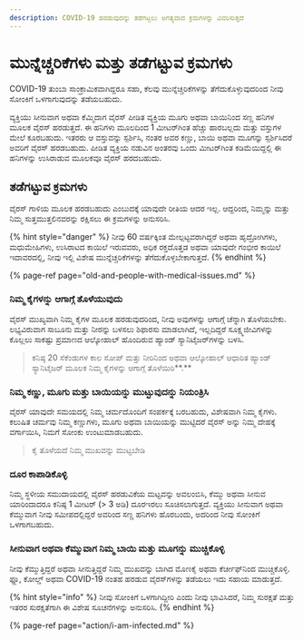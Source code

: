 ```yaml
---
description: COVID-19 ಹರಡುವುದನ್ನು ತಡೆಗಟ್ಟಲು ಅಗತ್ಯವಾದ ಕ್ರಮಗಳನ್ನು ವಿವರಿಸುತ್ತದೆ
---
```


# ಮುನ್ನೆಚ್ಚರಿಕೆಗಳು ಮತ್ತು ತಡೆಗಟ್ಟುವ ಕ್ರಮಗಳು

COVID-19 ತುಂಬಾ ಸಾಂಕ್ರಾಮಿಕವಾಗಿದ್ದರೂ ಸಹಾ, ಕೆಲವು ಮುನ್ನೆಚ್ಚರಿಕೆಗಳನ್ನು ತೆಗೆದುಕೊಳ್ಳುವುದರಿಂದ ನೀವು ಸೋಂಕಿಗೆ ಒಳಗಾಗುವುದನ್ನು ತಡೆಯಬಹುದು.

ವ್ಯಕ್ತಿಯು ಸೀನುವಾಗ ಅಥವಾ ಕೆಮ್ಮಿದಾಗ ವೈರಸ್ ಪೀಡಿತ ವ್ಯಕ್ತಿಯ ಮೂಗು ಅಥವಾ ಬಾಯಿನಿಂದ ಸಣ್ಣ ಹನಿಗಳ ಮೂಲಕ ವೈರಸ್ ಹರಡುತ್ತದೆ. ಈ ಹನಿಗಳು ಮೂಲದಿಂದ 1 ಮೀಟರ್‌ಗಿಂತ ಹೆಚ್ಚು ಹಾರಬಲ್ಲದು ಮತ್ತು ವಸ್ತುಗಳ ಮೇಲೆ ಕೂರಬಹುದು. ಇತರರು ಆ ವಸ್ತುವನ್ನು ಸ್ಪರ್ಶಿಸಿ, ನಂತರ ಅವರ ಕಣ್ಣು, ಬಾಯಿ ಅಥವಾ ಮೂಗನ್ನು ಸ್ಪರ್ಶಿಸಿದರೆ ಅವರಿಗೆ ವೈರಸ್ ಹರಡಬಹುದು. ಪೀಡಿತ ವ್ಯಕ್ತಿಯ ನಡುವಿನ ಅಂತರವು ಒಂದು ಮೀಟರ್‌ಗಿಂತ ಕಡಿಮೆಯಿದ್ದಲ್ಲಿ ಈ ಹನಿಗಳನ್ನು ಉಸಿರಾಡುವ ಮೂಲಕವೂ ವೈರಸ್ ಹರದಬಹುದು.

## ತಡೆಗಟ್ಟುವ ಕ್ರಮಗಳು

ವೈರಸ್ ಗಾಳಿಯ ಮೂಲಕ ಹರಡಬಹುದು ಎಂಬುದಕ್ಕೆ ಯಾವುದೇ ರೀತಿಯ ಆದರ ಇಲ್ಲ. ಆದ್ದರಿಂದ, ನಿಮ್ಮನ್ನು ಮತ್ತು ನಿಮ್ಮ ಸುತ್ತಮುತ್ತಲಿನವರನ್ನು ರಕ್ಷಿಸಲು ಈ ಕ್ರಮಗಳನ್ನು ಅನುಸರಿಸಿ.

{% hint style="danger" %}
ನೀವು 60 ವರ್ಷಕ್ಕಿಂತ ಮೇಲ್ಪಟ್ಟವರಾಗಿದ್ದರೆ ಅಥವಾ ಹೃದ್ರೋಗಿಗಳು, ಮಧುಮೇಹಿಗಳು, ಉಸಿರಾಟದ ಕಾಯಿಲೆ ಇರುವವರು, ಅಧಿಕ ರಕ್ತದೊತ್ತಡ ಅಥವಾ ಯಾವುದೇ ಗಂಭೀರ ಕಾಯಿಲೆ ಇದಾವರದಲ್ಲಿ, ನೀವು ಇಲ್ಲಿ ವಿಶೇಷ ಮುನ್ನೆಚ್ಚರಿಕೆಗಳನ್ನು ತೆಗೆದುಕೊಳ್ಳಬೇಕಾಗುತ್ತದೆ.
{% endhint %}

{% page-ref page="old-and-people-with-medical-issues.md" %}

### ನಿಮ್ಮ ಕೈಗಳನ್ನು ಆಗಾಗ್ಗೆ ತೊಳೆಯುವುದು

ವೈರಸ್ ಮುಖ್ಯವಾಗಿ ನಿಮ್ಮ ಕೈಗಳ ಮೂಲಕ ಹರಡುವುದರಿಂದ, ನೀವು ಅವುಗಳನ್ನು ಆಗಾಗ್ಗೆ ಚೆನ್ನಾಗಿ ತೊಳೆಯಬೇಕು. ಲಭ್ಯವಿರುವಾಗ ಸಾಬೂನು ಮತ್ತು ನೀರನ್ನು ಬಳಸಲು ಶಿಫಾರಸು ಮಾಡಲಾಗಿದೆ, ಇಲ್ಲದಿದ್ದರೆ ಸೂಕ್ಷ್ಮಜೀವಿಗಳನ್ನು ಕೊಲ್ಲಲು ಸಾಕಷ್ಟು ಪ್ರಮಾಣದ ಆಲ್ಕೋಹಾಲ್ ಹೊಂದಿರುವ ಹ್ಯಾಂಡ್ ಸ್ಯಾನಿಟೈಜರ್‌ಗಳನ್ನು ಬಳಸಿ.

> ಕನಿಷ್ಠ 20 ಸೆಕೆಂಡುಗಳ ಕಾಲ ಸೋಪ್ ಮತ್ತು ನೀರಿನಿಂದ ಅಥವಾ ಆಲ್ಕೋಹಾಲ್ ಆಧಾರಿತ ಹ್ಯಾಂಡ್ ಸ್ಯಾನಿಟೈಜರ್ ಮೂಲಕ ನಿಮ್ಮ ಕೈಗಳನ್ನು ಆಗಾಗ್ಗೆ ತೊಳೆಯಿರಿ**.**

### ನಿಮ್ಮ ಕಣ್ಣು, ಮೂಗು ಮತ್ತು ಬಾಯಿಯನ್ನು ಮುಟ್ಟುವುದನ್ನು ನಿಯಂತ್ರಿಸಿ

ವೈರಸ್ ಯಾವುದೇ ಸಮಯದಲ್ಲಿ ನಿಮ್ಮ ಚರ್ಮದೊಂದಿಗೆ ಸಂಪರ್ಕಕ್ಕೆ ಬರಬಹುದು, ವಿಶೇಷವಾಗಿ ನಿಮ್ಮ ಕೈಗಳು. ಕಲುಷಿತ ಚರ್ಮವು ನಿಮ್ಮ ಕಣ್ಣುಗಳು, ಮೂಗು ಅಥವಾ ಬಾಯಿಯನ್ನು ಮುಟ್ಟಿದರೆ ವೈರಸ್ ಅನ್ನು ನಿಮ್ಮ ದೇಹಕ್ಕೆ ವರ್ಗಾಯಿಸಿ, ನಿಮಗೆ ಸೋಂಕು ಉಂಟುಮಾಡಬಹುದು.

> ಕೈ ತೊಳೆಯದೆ ನಿಮ್ಮ ಮುಖವನ್ನು ಮುಟ್ಟಬೇಡಿ

### ದೂರ ಕಾಪಾಡಿಕೊಳ್ಳಿ

ನಿಮ್ಮ ಸ್ಥಳೀಯ ಸಮುದಾಯದಲ್ಲಿ ವೈರಸ್ ಹರಡುವಿಕೆಯ ಮಟ್ಟವನ್ನು ಅವಲಂಬಿಸಿ, ಕೆಮ್ಮು ಅಥವಾ ಸೀನುವ ಯಾರಿಂದಾದರೂ ಕನಿಷ್ಠ 1 ಮೀಟರ್ \(&gt; 3 ಅಡಿ\) ದೂರಇರಲು ಸೂಚಿಸಲಾಗುತ್ತದೆ. ವ್ಯಕ್ತಿಯು ಸೀನುವಾಗ ಅಥವಾ ಕೆಮ್ಮುವಾಗ ನೀವು ಸಮೀಪದಲ್ಲಿದ್ದರೆ ಅವರಿಂದ ಸಣ್ಣ ಹನಿಗಳು ಹೊರಬಂದು, ಅದರಿಂದ ನೀವು ಸೋಂಕಿಗೆ ಒಳಗಾಗಬಹುದು.

### ಸೀನುವಾಗ ಅಥವಾ ಕೆಮ್ಮುವಾಗ ನಿಮ್ಮ ಬಾಯಿ ಮತ್ತು ಮೂಗನ್ನು ಮುಚ್ಚಿಕೊಳ್ಳಿ

ನೀವು ಕೆಮ್ಮುತ್ತಿದ್ದರೆ ಅಥವಾ ಸೀನುತ್ತಿದ್ದರೆ ನಿಮ್ಮ ಮುಖವನ್ನು ಬಾಗಿದ ಮೊಣಕೈ ಅಥವಾ ಕೆರ್ಚೀಫ್‌ನಿಂದ ಮುಚ್ಚಿಕೊಳ್ಳಿ. ಫ್ಲೂ, ಕೋಲ್ಡ್ ಅಥವಾ COVID-19 ನಂತಹ ಹರಡುವ ವೈರಸ್‌ಗಳನ್ನು ತಡೆಯಲು ಇದು ಸಹಾಯ ಮಾಡುತ್ತದೆ.

{% hint style="info" %}
ನೀವು ಸೋಂಕಿಗೆ ಒಳಗಾಗಿದ್ದೀರಿ ಎಂದು ನೀವು ಭಾವಿಸಿದರೆ, ನಿಮ್ಮ ಸುರಕ್ಷತೆ ಮತ್ತು ಇತರರ ಸುರಕ್ಷತೆಗಾಗಿ ಈ ವಿಶೇಷ ಸೂಚನೆಗಳನ್ನು ಅನುಸರಿಸಿ.
{% endhint %}

{% page-ref page="action/i-am-infected.md" %}

